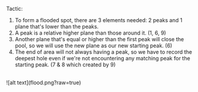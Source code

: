 Tactic:
1. To form a flooded spot, there are 3 elements needed: 2 peaks and 1 plane that's lower than the peaks.
2. A peak is a relative higher plane than those around it. (1, 6, 9)
3. Another plane that's equal or higher than the first peak will close the pool, so we will use the new plane as our new starting peak. (6)
4. The end of area will not always having a peak, so we have to record the deepest hole even if we're not encountering any matching peak for the starting peak. (7 & 8 which created by 9)
<br />
![alt text](flood.png?raw=true)
